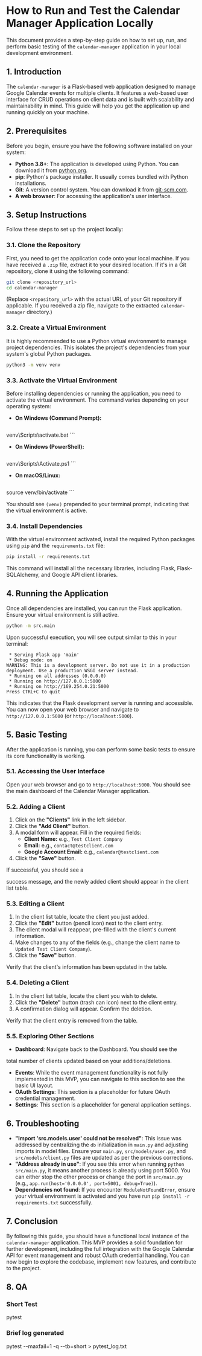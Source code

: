 # How to Run and Test the Calendar Manager Application Locally

This document provides a step-by-step guide on how to set up, run, and perform basic testing of the `calendar-manager` application in your local development environment.

## 1. Introduction

The `calendar-manager` is a Flask-based web application designed to manage Google Calendar events for multiple clients. It features a web-based user interface for CRUD operations on client data and is built with scalability and maintainability in mind. This guide will help you get the application up and running quickly on your machine.

## 2. Prerequisites

Before you begin, ensure you have the following software installed on your system:

*   **Python 3.8+**: The application is developed using Python. You can download it from [python.org](https://www.python.org/downloads/).
*   **pip**: Python's package installer. It usually comes bundled with Python installations.
*   **Git**: A version control system. You can download it from [git-scm.com](https://git-scm.com/downloads).
*   **A web browser**: For accessing the application's user interface.

## 3. Setup Instructions

Follow these steps to set up the project locally:

### 3.1. Clone the Repository

First, you need to get the application code onto your local machine. If you have received a `.zip` file, extract it to your desired location. If it's in a Git repository, clone it using the following command:

```bash
git clone <repository_url>
cd calendar-manager
```

(Replace `<repository_url>` with the actual URL of your Git repository if applicable. If you received a zip file, navigate to the extracted `calendar-manager` directory.)

### 3.2. Create a Virtual Environment

It is highly recommended to use a Python virtual environment to manage project dependencies. This isolates the project's dependencies from your system's global Python packages.

```bash
python3 -m venv venv
```

### 3.3. Activate the Virtual Environment

Before installing dependencies or running the application, you need to activate the virtual environment. The command varies depending on your operating system:

*   **On Windows (Command Prompt):**
    ```cmd
venv\Scripts\activate.bat
    ```
*   **On Windows (PowerShell):**
    ```powershell
venv\Scripts\Activate.ps1
    ```
*   **On macOS/Linux:**
    ```bash
source venv/bin/activate
    ```

You should see `(venv)` prepended to your terminal prompt, indicating that the virtual environment is active.

### 3.4. Install Dependencies

With the virtual environment activated, install the required Python packages using `pip` and the `requirements.txt` file:

```bash
pip install -r requirements.txt
```

This command will install all the necessary libraries, including Flask, Flask-SQLAlchemy, and Google API client libraries.

## 4. Running the Application

Once all dependencies are installed, you can run the Flask application. Ensure your virtual environment is still active.

```bash
python -m src.main
```

Upon successful execution, you will see output similar to this in your terminal:

```
 * Serving Flask app 'main'
 * Debug mode: on
WARNING: This is a development server. Do not use it in a production deployment. Use a production WSGI server instead.
 * Running on all addresses (0.0.0.0)
 * Running on http://127.0.0.1:5000
 * Running on http://169.254.0.21:5000
Press CTRL+C to quit
```

This indicates that the Flask development server is running and accessible. You can now open your web browser and navigate to `http://127.0.0.1:5000` (or `http://localhost:5000`).

## 5. Basic Testing

After the application is running, you can perform some basic tests to ensure its core functionality is working.

### 5.1. Accessing the User Interface

Open your web browser and go to `http://localhost:5000`. You should see the main dashboard of the Calendar Manager application.

### 5.2. Adding a Client

1.  Click on the **"Clients"** link in the left sidebar.
2.  Click the **"Add Client"** button.
3.  A modal form will appear. Fill in the required fields:
    *   **Client Name:** e.g., `Test Client Company`
    *   **Email:** e.g., `contact@testclient.com`
    *   **Google Account Email:** e.g., `calendar@testclient.com`
4.  Click the **"Save"** button.

If successful, you should see a 


success message, and the newly added client should appear in the client list table.

### 5.3. Editing a Client

1.  In the client list table, locate the client you just added.
2.  Click the **"Edit"** button (pencil icon) next to the client entry.
3.  The client modal will reappear, pre-filled with the client's current information.
4.  Make changes to any of the fields (e.g., change the client name to `Updated Test Client Company`).
5.  Click the **"Save"** button.

Verify that the client's information has been updated in the table.

### 5.4. Deleting a Client

1.  In the client list table, locate the client you wish to delete.
2.  Click the **"Delete"** button (trash can icon) next to the client entry.
3.  A confirmation dialog will appear. Confirm the deletion.

Verify that the client entry is removed from the table.

### 5.5. Exploring Other Sections

*   **Dashboard**: Navigate back to the Dashboard. You should see the 


total number of clients updated based on your additions/deletions.
*   **Events**: While the event management functionality is not fully implemented in this MVP, you can navigate to this section to see the basic UI layout.
*   **OAuth Settings**: This section is a placeholder for future OAuth credential management.
*   **Settings**: This section is a placeholder for general application settings.

## 6. Troubleshooting

*   **"Import 'src.models.user' could not be resolved"**: This issue was addressed by centralizing the `db` initialization in `main.py` and adjusting imports in model files. Ensure your `main.py`, `src/models/user.py`, and `src/models/client.py` files are updated as per the previous corrections.
*   **"Address already in use"**: If you see this error when running `python src/main.py`, it means another process is already using port 5000. You can either stop the other process or change the port in `src/main.py` (e.g., `app.run(host='0.0.0.0', port=5001, debug=True)`).
*   **Dependencies not found**: If you encounter `ModuleNotFoundError`, ensure your virtual environment is activated and you have run `pip install -r requirements.txt` successfully.

## 7. Conclusion

By following this guide, you should have a functional local instance of the `calendar-manager` application. This MVP provides a solid foundation for further development, including the full integration with the Google Calendar API for event management and robust OAuth credential handling. You can now begin to explore the codebase, implement new features, and contribute to the project.

## 8. QA
### Short Test
pytest
### Brief log generated
pytest --maxfail=1 -q --tb=short > pytest_log.txt


